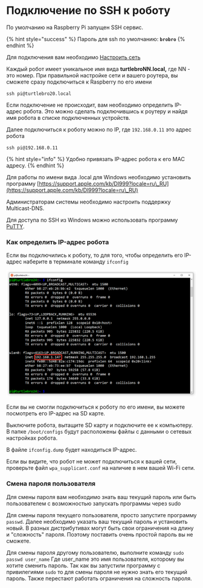 # Подключение по SSH к роботу

По умолчанию на Raspberry Pi запущен SSH сервис.

{% hint style="success" %}
Пароль для ssh по умолчанию: **`brobro`**
{% endhint %}

Для подключения вам необходимо [Настроить сеть](networking.md)

Каждый робот имеет уникальное имя вида **turtlebroNN.local,** где NN - это номер. При правильной настройке сети и вашего роутера, вы сможете сразу подключиться к Raspberry по его имени

```
ssh pi@turtlebro20.local
```

Если подключение не происходит, вам необходимо определить IP-адрес робота. Это можно сделать подключившись к роутеру и найдя имя робота в списке подключенных устройств.

Далее подключиться к роботу можно по IP, где `192.168.0.11` это адрес робота

```
ssh pi@192.168.0.11
```

{% hint style="info" %}
Удобно привязать IP-адрес робота к его MAC адресу.
{% endhint %}

Для работы по имени вида .local для Windows необходимо установить программу [https://support.apple.com/kb/Dl999?locale=ru\_RU](https://support.apple.com/kb/Dl999?locale=ru\_RU)

Администраторам системы необходимо настроить поддержку Multicast-DNS.

Для доступа по SSH из Windows можно использовать программу [PuTTY](https://www.chiark.greenend.org.uk/\~sgtatham/putty/latest.html).

### Как определить IP-адрес робота

Если вы подключились к роботу, то для того, чтобы определить его IP-адрес наберите в терминале команду `ifconfig`

![](<../.gitbook/assets/image (1).png>)

Если вы не смогли подключиться к роботу по его имени, вы можете посмотреть его IP-адрес на SD карте.

Выключите робота, вытащите SD карту и подключите ее к компьютеру. В папке `/boot/configs` будут расположены файлы с данными о сетевых настройках робота.

В файле `ifconfig.dump` будет находиться IP-адрес.

Если вы видите, что робот не может подключиться к вашей сети, проверьте файл `wpa_supplicant.conf` на наличие в нем вашей Wi-Fi сети.

### Смена пароля пользователя

Для смены пароля вам необходимо знать ваш текущий пароль или быть пользователем с возможностью запускать программы через sudo

Для смены пароля текущего пользователя, просто запустите программу `passwd`. Далее необходимо указать ваш текущий пароль и установить новый. В разных дистрибутивах могут быть свои ограничения на длину и "сложность" пароля. Поэтому поставить очень простой пароль вы не сможете.

Для смены пароля другому пользователю, выполните команду `sudo passwd user_name` Где user\_name это имя пользователя, которому вы хотите сменить пароль. Так как вы запустили программу с привилегиями `sudo` то для смены пароля не нужно знать его текущий пароль. Также перестают работать ограничения на сложность пароля.

